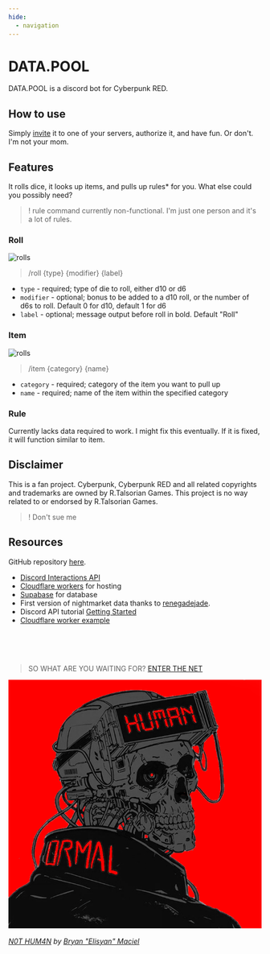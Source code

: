 ```yaml
---
hide:
  - navigation
---
```


# DATA.POOL

DATA.POOL is a discord bot for Cyberpunk RED.

## How to use

Simply [invite](https://discord.com/api/oauth2/authorize?client_id=1179341761991159908&permissions=2147485696&scope=bot)
it to one of your servers, authorize it, and have fun. Or don't. I'm not your mom.

## Features

It rolls dice, it looks up items, and pulls up rules* for you.
What else could you possibly need?
> ! rule command currently non-functional. I'm just one person and it's a lot of rules.

### Roll

![rolls](img/datapool-rolls.gif)

> /roll {type} {modifier} {label}

- `type` - required; type of die to roll, either d10 or d6
- `modifier` - optional; bonus to be added to a d10 roll, or the number of d6s to roll. Default 0 for d10, default 1 for d6
- `label` - optional; message output before roll in bold. Default "Roll"

### Item

![rolls](img/datapool-items.gif)

> /item {category} {name}

- `category` - required; category of the item you want to pull up
- `name` - required; name of the item within the specified category

### Rule

Currently lacks data required to work. I might fix this eventually. If it is fixed, it will function similar to item.

## Disclaimer

This is a fan project. Cyberpunk, Cyberpunk RED and all related copyrights and trademarks are owned by R.Talsorian Games. This project is no way related to or endorsed by R.Talsorian Games. 
>! Don't sue me

## Resources

GitHub repository [here](https://github.com/Jollista/DATA.POOL).

- [Discord Interactions API](https://discord.com/developers/docs/interactions/receiving-and-responding)
- [Cloudflare workers](https://workers.cloudflare.com) for hosting
- [Supabase](https://supabase.com/) for database
- First version of nightmarket data thanks to [renegadejade](https://github.com/renegadejade/glitch).
- Discord API tutorial [Getting Started](https://github.com/discord/discord-example-apphttps://github.com/discord/discord-example-app)
- [Cloudflare worker example](https://github.com/discord/cloudflare-sample-app)

<br>
<br>
<br>

>SO WHAT ARE YOU WAITING FOR?
>[ENTER THE NET](https://discord.com/api/oauth2/authorize?client_id=1179341761991159908&permissions=2147485696&scope=bot)

![datapool](img/datapool.png)

*[N0T HUM4N](https://www.artstation.com/artwork/obBbRq) by [Bryan "Elisyan" Maciel](https://beacons.ai/elisyan)*